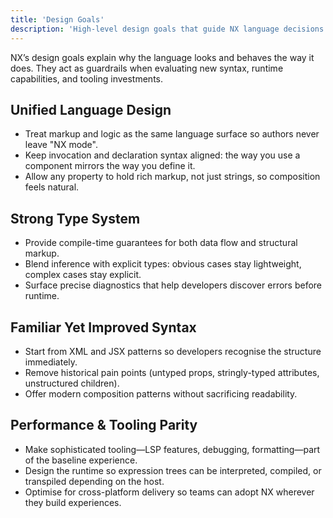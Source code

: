```yaml
---
title: 'Design Goals'
description: 'High-level design goals that guide NX language decisions.'
---
```


NX’s design goals explain why the language looks and behaves the way it does. They act as guardrails when evaluating new syntax, runtime capabilities, and tooling investments.

## Unified Language Design
- Treat markup and logic as the same language surface so authors never leave "NX mode".
- Keep invocation and declaration syntax aligned: the way you use a component mirrors the way you define it.
- Allow any property to hold rich markup, not just strings, so composition feels natural.

## Strong Type System
- Provide compile-time guarantees for both data flow and structural markup.
- Blend inference with explicit types: obvious cases stay lightweight, complex cases stay explicit.
- Surface precise diagnostics that help developers discover errors before runtime.

## Familiar Yet Improved Syntax
- Start from XML and JSX patterns so developers recognise the structure immediately.
- Remove historical pain points (untyped props, stringly-typed attributes, unstructured children).
- Offer modern composition patterns without sacrificing readability.

## Performance & Tooling Parity
- Make sophisticated tooling—LSP features, debugging, formatting—part of the baseline experience.
- Design the runtime so expression trees can be interpreted, compiled, or transpiled depending on the host.
- Optimise for cross-platform delivery so teams can adopt NX wherever they build experiences.
